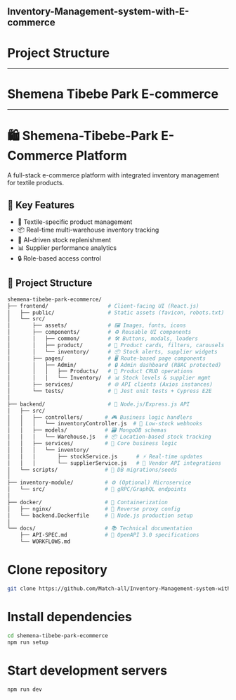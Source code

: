 ## Inventory-Management-system-with-E-commerce
# Project Structure

--- 
# Shemena Tibebe Park E-commerce
---
# 🛍️ Shemena-Tibebe-Park E-Commerce Platform

A full-stack e-commerce platform with integrated inventory management for textile products.

## 🌟 Key Features
- 🧶 Textile-specific product management
- 📦 Real-time multi-warehouse inventory tracking
- 🤖 AI-driven stock replenishment
- 📊 Supplier performance analytics
- 🔒 Role-based access control

## 📂 Project Structure

```bash
shemena-tibebe-park-ecommerce/
├── frontend/                   # Client-facing UI (React.js)
│   ├── public/                 # Static assets (favicon, robots.txt)
│   └── src/
│       ├── assets/             # 🖼️ Images, fonts, icons
│       ├── components/         # ♻️ Reusable UI components
│       │   ├── common/         # 🛠️ Buttons, modals, loaders
│       │   ├── product/        # 🧺 Product cards, filters, carousels
│       │   └── inventory/      # 📦 Stock alerts, supplier widgets
│       ├── pages/              # 🖥️ Route-based page components
│       │   ├── Admin/          # 🔒 Admin dashboard (RBAC protected)
│       │   │   ├── Products/   # 🧮 Product CRUD operations
│       │   │   └── Inventory/  # 📊 Stock levels & supplier mgmt
│       ├── services/           # 🌐 API clients (Axios instances)
│       └── tests/              # 🧪 Jest unit tests + Cypress E2E
│
├── backend/                    # 🚀 Node.js/Express.js API
│   ├── src/
│   │   ├── controllers/       # 🎮 Business logic handlers
│   │   │   └── inventoryController.js  # 🔄 Low-stock webhooks
│   │   ├── models/            # 🗃️ MongoDB schemas
│   │   │   └── Warehouse.js   # 📦 Location-based stock tracking
│   │   ├── services/          # 💼 Core business logic
│   │   │   └── inventory/     
│   │   │       ├── stockService.js      # ⚡ Real-time updates
│   │   │       └── supplierService.js   # 🤝 Vendor API integrations
│   └── scripts/               # 🔄 DB migrations/seeds
│
├── inventory-module/          # ⚙️ (Optional) Microservice
│   └── src/                   # 📡 gRPC/GraphQL endpoints
│
├── docker/                    # 🐳 Containerization
│   ├── nginx/                 # 🔄 Reverse proxy config
│   └── backend.Dockerfile     # 🐍 Node.js production setup
│
└── docs/                      # 📚 Technical documentation
    ├── API-SPEC.md            # 📑 OpenAPI 3.0 specifications
    └── WORKFLOWS.md
 ```
 # Clone repository 
 
 ``` bash
git clone https://github.com/Match-all/Inventory-Management-system-with-E-commerce
 ```

# Install dependencies
```bash
cd shemena-tibebe-park-ecommerce
npm run setup
 ```

# Start development servers
```bash
npm run dev
```
 